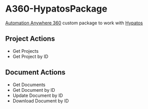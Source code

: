 # A360-HypatosPackage
 [Automation Anywhere 360](https://www.automationanywhere.com/products/automation-360) custom package to work with [Hypatos](https://www.hypatos.ai/)
 
 ## Project Actions
 - Get Projects
 - Get Project by ID
 
 ## Document Actions
 - Get Documents
 - Get Document by ID
 - Update Document by ID
 - Download Document by ID
